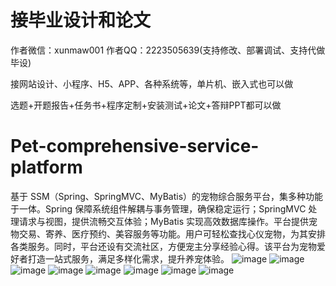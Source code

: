 # 接毕业设计和论文
作者微信：xunmaw001  作者QQ：2223505639(支持修改、部署调试、支持代做毕设)

接网站设计、小程序、H5、APP、各种系统等，单片机、嵌入式也可以做

选题+开题报告+任务书+程序定制+安装测试+论文+答辩PPT都可以做
# Pet-comprehensive-service-platform
基于 SSM（Spring、SpringMVC、MyBatis）的宠物综合服务平台，集多种功能于一体。Spring 保障系统组件解耦与事务管理，确保稳定运行；SpringMVC 处理请求与视图，提供流畅交互体验；MyBatis 实现高效数据库操作。平台提供宠物交易、寄养、医疗预约、美容服务等功能。用户可轻松查找心仪宠物，为其安排各类服务。同时，平台还设有交流社区，方便宠主分享经验心得。该平台为宠物爱好者打造一站式服务，满足多样化需求，提升养宠体验。 
![image](https://github.com/user-attachments/assets/955296be-b839-41b3-ac45-773e548b6315)
![image](https://github.com/user-attachments/assets/23d78833-4489-4ea9-973d-fb73f3b9a3a9)
![image](https://github.com/user-attachments/assets/4fa4d7e3-1844-47f1-b1f9-0c3a0622bec1)
![image](https://github.com/user-attachments/assets/84056282-99f0-4d68-bec5-fb9577ef0b55)
![image](https://github.com/user-attachments/assets/3fdb52c1-39d1-4f41-86f5-8021d92446ce)
![image](https://github.com/user-attachments/assets/4358bb3d-ddfc-4f3e-9d27-d813fa4afe74)
![image](https://github.com/user-attachments/assets/f6347630-9765-4a12-adb7-290e5e29a00f)
![image](https://github.com/user-attachments/assets/5a7a4823-bed6-47a3-b07e-ee54bf11803b)
